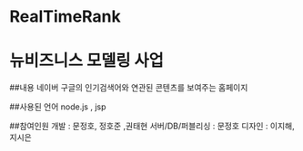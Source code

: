 # RealTimeRank
뉴비즈니스 모델링 사업
=============

##내용
네이버 구글의 인기검색어와 연관된
콘텐츠를 보여주는 홈페이지

##사용된 언어
node.js , jsp 


##참여인원
개발 : 문정호, 정호준 ,권태현
서버/DB/퍼블리싱 : 문정호
디자인 : 이지해, 지시은
